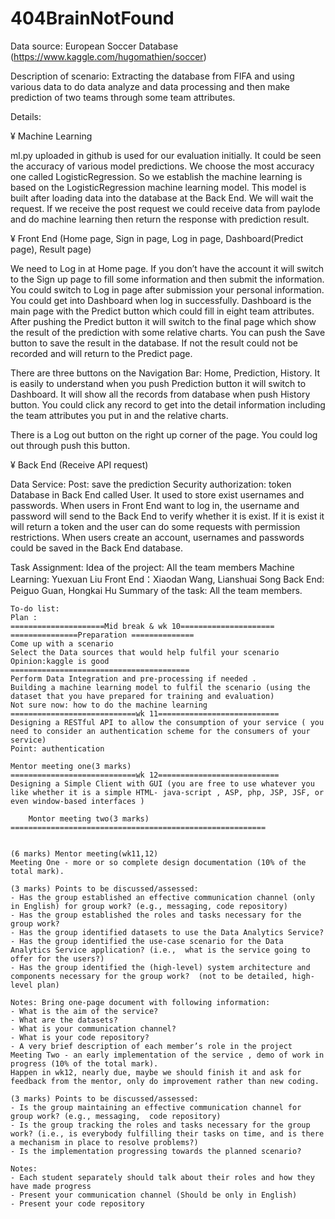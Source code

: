 # 404BrainNotFound


Data source: European Soccer Database (https://www.kaggle.com/hugomathien/soccer)



Description of scenario:
Extracting the database from FIFA and using various data to do data analyze and data processing and then make prediction of two teams through some team attributes.  



Details:


¥	Machine Learning


ml.py uploaded in github is used for our evaluation initially. It could be seen the accuracy of various model predictions. We choose the most accuracy one called LogisticRegression. So we establish the machine learning is based on the LogisticRegression machine learning model. This model is built after loading data into the database at the Back End. We will wait the request. If we receive the post request we could receive data from paylode and do machine learning then return the response with prediction result.



¥	Front End (Home page, Sign in page, Log in page, Dashboard(Predict page), Result page)


We need to Log in at Home page. If you don’t have the account it will switch to the Sign up page to fill some information and then submit the information. You could switch to Log in page after submission your personal information. You could get into Dashboard when log in successfully. Dashboard is the main page with the Predict button which could fill in eight team attributes. After pushing the Predict button it will switch to the final page which show the result of the prediction with some relative charts. You can push the Save button to save the result in the database. If not the result could not be recorded and will return to the Predict page.


There are three buttons on the Navigation Bar: Home, Prediction, History. It is easily to understand when you push Prediction button it will switch to Dashboard. It will show all the records from database when push History button. You could click any record to get into the detail information including the team attributes you put in and the relative charts.


There is a Log out button on the right up corner of the page. You could log out through push this button.


¥	Back End (Receive API request)


Data Service: Post: save the prediction
Security authorization: token
Database in Back End called User. It used to store exist usernames and passwords.
When users in Front End want to log in, the username and password will send to the Back End to verify whether it is exist. If it is exist it will return a token and the user can do some requests with permission restrictions. 
When users create an account, usernames and passwords could be saved in the Back End database.





Task Assignment:
Idea of the project: All the team members
Machine Learning: Yuexuan Liu
Front End：Xiaodan Wang, Lianshuai Song
Back End:  Peiguo Guan, Hongkai Hu
Summary of the task: All the team members.





    To-do list:
    Plan :
    =====================Mid break & wk 10=====================
    ===============Preparation ==============
    Come up with a scenario
    Select the Data sources that would help fulfil your scenario
    Opinion:kaggle is good
    ========================================
    Perform Data Integration and pre-processing if needed .
    Building a machine learning model to fulfil the scenario (using the dataset that you have prepared for training and evaluation)
    Not sure now: how to do the machine learning
    ============================wk 11===========================
    Designing a RESTful API to allow the consumption of your service ( you need to consider an authentication scheme for the consumers of your service)
    Point: authentication

    Mentor meeting one(3 marks)
    ============================wk 12===========================
    Designing a Simple Client with GUI (you are free to use whatever you like whether it is a simple HTML- java-script , ASP, php, JSP, JSF, or even window-based interfaces )

        Montor meeting two(3 marks)
    =========================================================


    (6 marks) Mentor meeting(wk11,12)
    Meeting One - more or so complete design documentation (10% of the total mark).

    (3 marks) Points to be discussed/assessed:  
    ‐ Has the group established an effective communication channel (only in English) for group work? (e.g., messaging, code repository)  
    ‐ Has the group established the roles and tasks necessary for the group work?  
    ‐ Has the group identified datasets to use the Data Analytics Service?  
    ‐ Has the group identified the use‐case scenario for the Data Analytics Service application? (i.e.,  what is the service going to offer for the users?)    
    ‐ Has the group identified the (high‐level) system architecture and components necessary for the group work?  (not to be detailed, high‐level plan)    

    Notes: Bring one‐page document with following information:  
    ‐ What is the aim of the service?  
    ‐ What are the datasets?  
    ‐ What is your communication channel?  
    ‐ What is your code repository?  
    ‐ A very brief description of each member’s role in the project
    Meeting Two - an early implementation of the service , demo of work in progress (10% of the total mark).
    Happen in wk12, nearly due, maybe we should finish it and ask for feedback from the mentor, only do improvement rather than new coding.

    (3 marks) Points to be discussed/assessed:  
    ‐ Is the group maintaining an effective communication channel for group work? (e.g., messaging,  code repository)  
    ‐ Is the group tracking the roles and tasks necessary for the group work? (i.e., is everybody fulfilling their tasks on time, and is there a mechanism in place to resolve problems?)  
    ‐ Is the implementation progressing towards the planned scenario?     

    Notes:  
    ‐ Each student separately should talk about their roles and how they have made progress  
    ‐ Present your communication channel (Should be only in English)   
    ‐ Present your code repository  

